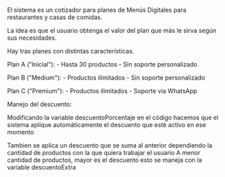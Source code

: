 El sistema es un cotizador para planes de 
Menús Digitales para restaurantes y casas de comidas.

La idea es que el usuario obtenga el valor del plan que
más le sirva según sus necesidades.

Hay tras planes con distintas características.

Plan A ("Inicial"):
    - Hasta 30 productos
    - Sin soporte personalizado

Plan B ("Medium"): 
    - Productos ilimitados
    - Sin soporte personalizado

Plan C ("Premium"):
    - Productos ilimitados
    - Soporte via WhatsApp 




Manejo del descuento:

Modificando la variable descuentoPorcentaje en el código
hacemos que el sistema aplique automáticamente el descuento
que esté activo en ese momento 

Tambien se aplica un descuento que se suma al anterior dependiendo 
la cantidad de productos con la que quiera trabajar el usuario
A menor cantidad de productos, mayor es el descuento
esto se maneja con la variable descuentoExtra